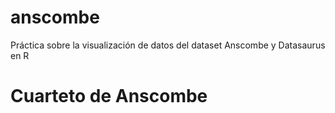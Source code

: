 # anscombe
Práctica sobre la visualización de datos del dataset Anscombe y Datasaurus en R

# Cuarteto de Anscombe
